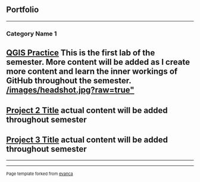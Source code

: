 ## Portfolio

---

### Category Name 1 

[QGIS Practice](/pdf/Neeves_Lab1.pdf)
This is the first lab of the semester. More content will be added as I create more content and learn the inner workings of GitHub throughout the semester. 
[/images/headshot.jpg?raw=true"](/images/alaska.jpg)
---
[Project 2 Title](/images/comingsoon.jpg)
actual content will be added throughout semester
---
[Project 3 Title](/images/comingsoon.jpg)
actual content will be added throughout semester
---


---




---
<p style="font-size:11px">Page template forked from <a href="https://github.com/evanca/quick-portfolio">evanca</a></p>
<!-- Remove above link if you don't want to attibute -->
